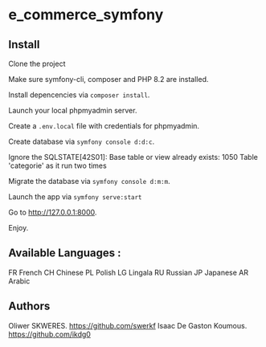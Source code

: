 # e_commerce_symfony

## Install

Clone the project

Make sure symfony-cli, composer and PHP 8.2 are installed.

Install depencencies via `composer install`.

Launch your local phpmyadmin server.

Create a `.env.local` file with credentials for phpmyadmin.

Create database via `symfony console d:d:c`.

Ignore the SQLSTATE[42S01]: Base table or view already exists: 1050 Table 'categorie' as it run two times

Migrate the database via `symfony console d:m:m`.

Launch the app via `symfony serve:start`

Go to http://127.0.0.1:8000.

Enjoy.

## Available Languages :

FR French
CH Chinese
PL Polish
LG Lingala
RU Russian
JP Japanese
AR Arabic

## Authors

Oliwer SKWERES. https://github.com/swerkf
Isaac De Gaston Koumous. https://github.com/ikdg0
